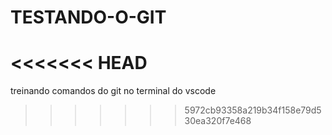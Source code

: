 # TESTANDO-O-GIT
<<<<<<< HEAD
=======
treinando comandos do git no terminal do vscode
>>>>>>> 5972cb93358a219b34f158e79d530ea320f7e468
